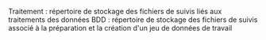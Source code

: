 Traitement : répertoire de stockage des fichiers de suivis liés aux traitements des données
BDD : répertoire de stockage des fichiers de suivis associé à la préparation et la création d'un jeu de données de travail
                                                                                                                                                                                                           